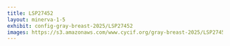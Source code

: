 ```yaml
---
title: LSP27452
layout: minerva-1-5
exhibit: config-gray-breast-2025/LSP27452
images: https://s3.amazonaws.com/www.cycif.org/gray-breast-2025/LSP27452
---
```

